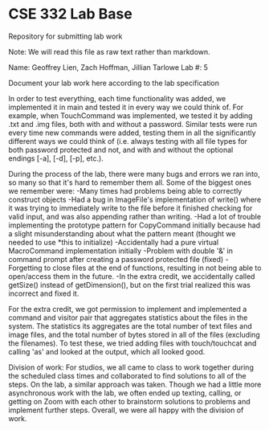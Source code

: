 # CSE 332 Lab Base
Repository for submitting lab work

Note: We will read this file as raw text rather than markdown.

Name: Geoffrey Lien, Zach Hoffman, Jillian Tarlowe
Lab #: 5

Document your lab work here according to the lab specification

In order to test everything, each time functionality was added, we implemented it in main and 
tested it in every way we could think of. For example, when TouchCommand was implemented, we
tested it by adding .txt and .img files, both with and without a password. Similar tests were
run every time new commands were added, testing them in all the significantly different ways we
could think of (i.e. always testing with all file types for both password protected and not, and 
with and without the optional endings [-a], [-d], [-p], etc.).

During the process of the lab, there were many bugs and errors we ran into, so many so that it's 
hard to remember them all. Some of the biggest ones we remember were:
-Many times had problems being able to correctly construct objects
-Had a bug in ImageFile's implementation of write() where it was trying to immediately write to the
file before it finished checking for valid input, and was also appending rather than writing.
-Had a lot of trouble  implementing the prototype pattern for CopyCommand initially because had a 
slight misunderstanding about what the pattern meant (thought we needed to use *this to initialize)
-Accidentally had a pure virtual MacroCommand implementation initially
-Problem with double '&' in command prompt after creating a password protected file (fixed)
-Forgetting to close files at the end of functions, resulting in not being able to open/access 
them in the future. 
-In the extra credit, we accidentally called getSize() instead of getDimension(), but on the first trial
realized this was incorrect and fixed it.

For the extra credit, we got permission to implement and implemented a command and visitor pair that
aggregates statistics about the files in the system. The statistics its aggregates are the total number
of text files and image files, and the total number of bytes stored in all of the files (excluding the 
filenames). To test these, we tried adding files with touch/touchcat and calling 'as' and looked at the 
output, which all looked good. 

Division of work:
For studios, we all came to class to work together during the scheduled class times and 
collaborated to find solutions to all of the steps. On the lab, a similar approach was taken.
Though we had a little more asynchronous work with the lab, we often ended up texting, calling, or
getting on Zoom with each other to brainstorm solutions to problems and implement further steps.
Overall, we were all happy with the division of work.